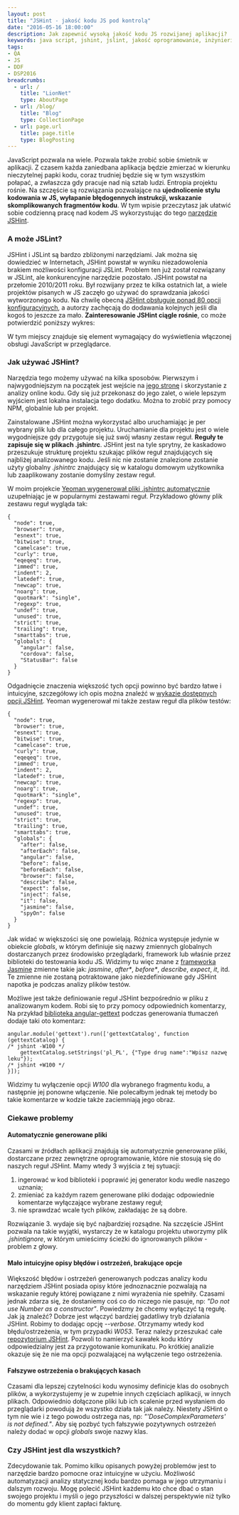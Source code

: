 ```yaml
---
layout: post
title: "JSHint - jakość kodu JS pod kontrolą"
date: "2016-05-16 18:00:00"
description: Jak zapewnić wysoką jakość kodu JS rozwijanej aplikacji?
keywords: java script, jshint, jslint, jakość oprogramowanie, inżynieria oprogramowania, aplikacje webowe, jakość kodu, testowanie kodu, quality assurance
tags:
- QA
- JS
- DDF
- DSP2016
breadcrumbs:
  - url: /
    title: "LionNet"
    type: AboutPage
  - url: /blog/
    title: "Blog"
    type: CollectionPage
  - url: page.url
    title: page.title
    type: BlogPosting
---
```


JavaScript pozwala na wiele. Pozwala także zrobić sobie śmietnik w aplikacji.
Z czasem każda zaniedbana aplikacja będzie zmierzać w kierunku nieczytelnej papki
kodu, coraz trudniej będzie się w tym wszystkim połapać, a zwłaszcza gdy pracuje 
nad nią sztab ludzi. Entropia projektu rośnie. Na szczęście są rozwiązania 
pozwalające na **ujednolicenie stylu kodowania w JS, wyłapanie błędogennych 
instrukcji, wskazanie skomplikowanych fragmentów kodu**. W tym wpisie przeczytasz 
jak ułatwić sobie codzienną pracę nad kodem JS wykorzystując do tego [narzędzie 
JSHint][1].

### A może JSLint?

JSHint i JSLint są bardzo zbliżonymi narzędziami. Jak można się dowiedzieć w 
Internetach, JSHint powstał w wyniku niezadowolenia brakiem możliwości konfiguracji
JSLint. Problem ten już został rozwiązany w JSLint, ale konkurencyjne narzędzie
pozostało. JSHint powstał na przełomie 2010/2011 roku. Był rozwijany przez te 
kilka ostatnich lat, a wiele projektów pisanych w JS zaczęło go używać do 
sprawdzania jakości wytworzonego kodu. Na chwilę obecną [JSHint obsługuje ponad 
80 opcji konfiguracyjnych][2], a autorzy zachęcają do dodawania kolejnych jeśli 
dla kogoś to jeszcze za mało. **Zainteresowanie JSHint ciągle rośnie**, co może 
potwierdzić poniższy wykres:

<noscript>
W tym miejscy znajduje się element wymagający do wyświetlenia włączonej obsługi 
JavaScript w przeglądarce.
</noscript>
<script type="text/javascript" src="//www.google.pl/trends/embed.js?hl=pl&q=jslint,+jshint&cid=TIMESERIES_GRAPH_0&export=5&w=600&h=330"></script>

### Jak używać JSHint?

Narzędzia tego możemy używać na kilka sposobów. Pierwszym i najwygodniejszym na
początek jest wejście na [jego stronę][1] i skorzystanie z analizy online kodu.
Gdy się już przekonasz do jego zalet, o wiele lepszym wyjściem jest lokalna 
instalacja tego dodatku. Można to zrobić przy pomocy NPM, globalnie lub per 
projekt.

Zainstalowane JSHint można wykorzystać albo uruchamiając je per wybrany plik lub
dla całego projektu. Uruchamianie dla projektu jest o wiele wygodniejsze gdy 
przygotuje się już swój własny zestaw reguł. **Reguły te zapisuje się w plikach
.jshintrc**. JSHint jest na tyle sprytny, że kaskadowo przeszukuje strukturę 
projektu szukając plików reguł znajdujących się najbliżej analizowanego kodu.
Jeśli nic nie zostanie znalezione zostanie użyty globalny *.jshintrc* znajdujący 
się w katalogu domowym użytkownika lub zaaplikowany zostanie domyślny zestaw reguł.

W moim projekcie [Yeoman wygenerował pliki .jshintrc automatycznie][4] uzupełniając 
je w popularnymi zestawami reguł. Przykładowo główny plik zestawu reguł wygląda 
tak:

    {
      "node": true,
      "browser": true,
      "esnext": true,
      "bitwise": true,
      "camelcase": true,
      "curly": true,
      "eqeqeq": true,
      "immed": true,
      "indent": 2,
      "latedef": true,
      "newcap": true,
      "noarg": true,
      "quotmark": "single",
      "regexp": true,
      "undef": true,
      "unused": true,
      "strict": true,
      "trailing": true,
      "smarttabs": true,
      "globals": {
        "angular": false,
        "cordova": false,
        "StatusBar": false
      }
    }

Odgadnięcie znaczenia większość tych opcji powinno być bardzo łatwe i intuicyjne,
szczegółowy ich opis można znaleźć w [wykazie dostępnych opcji JSHint][2]. Yeoman
wygenerował mi także zestaw reguł dla plików testów:

    {
      "node": true,
      "browser": true,
      "esnext": true,
      "bitwise": true,
      "camelcase": true,
      "curly": true,
      "eqeqeq": true,
      "immed": true,
      "indent": 2,
      "latedef": true,
      "newcap": true,
      "noarg": true,
      "quotmark": "single",
      "regexp": true,
      "undef": true,
      "unused": true,
      "strict": true,
      "trailing": true,
      "smarttabs": true,
      "globals": {
        "after": false,
        "afterEach": false,
        "angular": false,
        "before": false,
        "beforeEach": false,
        "browser": false,
        "describe": false,
        "expect": false,
        "inject": false,
        "it": false,
        "jasmine": false,
        "spyOn": false
      }
    }

Jak widać w większości się one powielają. Różnica występuje jedynie w obiekcie 
*globals*, w którym definiuje się nazwy zmiennych globalnych dostarczanych przez
środowisko przeglądarki, framework lub właśnie przez biblioteki do testowania
kodu JS. Widzimy tu więc znane z [frameworka Jasmine][5] zmienne takie jak:
*jasmine*, *after\**, *before\**, *describe*, *expect*, *it*, itd. Te zmienne nie 
zostaną potraktowane jako niezdefiniowane gdy JSHint napotka je podczas analizy 
plików testów.

Możliwe jest także definiowanie reguł JSHint bezpośrednio w pliku z analizowanym 
kodem. Robi się to przy pomocy odpowiednich komentarzy, Na przykład [biblioteka 
angular-gettext][3] podczas generowania tłumaczeń dodaje taki oto komentarz:

    angular.module('gettext').run(['gettextCatalog', function (gettextCatalog) {
    /* jshint -W100 */
        gettextCatalog.setStrings('pl_PL', {"Type drug name":"Wpisz nazwę leku"});
    /* jshint +W100 */
    }]);

Widzimy tu wyłączenie opcji *W100* dla wybranego fragmentu kodu, a następnie jej
ponowne włączenie. Nie polecałbym jednak tej metody bo takie komentarze w kodzie
także zaciemniają jego obraz.

### Ciekawe problemy

#### Automatycznie generowane pliki

Czasami w źródłach aplikacji znajdują się automatycznie generowane pliki, 
dostarczane przez zewnętrzne oprogramowanie, które nie stosują się do naszych 
reguł JSHint. Mamy wtedy 3 wyjścia z tej sytuacji:

1. ingerować w kod biblioteki i poprawić jej generator kodu wedle naszego uznania;
2. zmieniać za każdym razem generowane pliki dodając odpowiednie komentarze wyłączające
wybrane zestawy reguł;
3. nie sprawdzać wcale tych plików, zakładając że są dobre.

Rozwiązanie 3. wydaje się być najbardziej rozsądne. Na szczęście JSHint pozwala
na takie wyjątki, wystarczy że w katalogu projektu utworzymy plik *.jshintignore*,
w którym umieścimy ścieżki do ignorowanych plików - problem z głowy.

#### Mało intuicyjne opisy błędów i ostrzeżeń, brakujące opcje

Większość błędów i ostrzeżeń generowanych podczas analizy kodu narzędziem JSHint
posiada opisy które jednoznacznie pozwalają na wskazanie reguły której powiązane
z nimi wyrażenia nie spełniły. Czasami jednak zdarza się, że dostaniemy coś co do 
niczego nie pasuje, np: *"Do not use Number as a constructor"*. Powiedzmy że chcemy
wyłączyć tą regułę. Jak ją znaleźć? Dobrze jest włączyć bardziej gadatliwy tryb
działania JSHint. Robimy to dodając opcję *--verbose*. Otrzymamy wtedy kod 
błędu/ostrzeżenia, w tym przypadki *W053*. Teraz należy przeszukać całe [repozytorium
JSHint][6]. Pozwoli to namierzyć kawałek kodu który odpowiedzialny jest za 
przygotowanie komunikatu. Po krótkiej analizie okazuje się że nie ma opcji 
pozwalającej na wyłączenie tego ostrzeżenia.

#### Fałszywe ostrzeżenia o brakujących kasach

Czasami dla lepszej czytelności kodu wynosimy definicje klas do osobnych plików,
a wykorzystujemy je w zupełnie innych częściach aplikacji, w innych plikach.
Odpowiednio dołączone pliki lub ich scalenie przed wysłaniem do przeglądarki 
powodują że wszystko działa tak jak należy. Niestety JSHint o tym nie wie i z 
tego powodu ostrzega nas, np: *"'DoseComplexParameters' is not defined."*. Aby 
się pozbyć tych fałszywie pozytywnych ostrzeżeń należy dodać w opcji *globals*
swoje nazwy klas.

### Czy JSHint jest dla wszystkich?

Zdecydowanie tak. Pomimo kilku opisanych powyżej problemów jest to narzędzie 
bardzo pomocne oraz intuicyjne w użyciu. Możliwość automatyzacji analizy statycznej 
kodu bardzo pomaga w jego utrzymaniu i dalszym rozwoju. Mogę polecić JSHint każdemu
kto chce dbać o stan swojego projektu i myśli o jego przyszłości w dalszej
perspektywie niż tylko do momentu gdy klient zapłaci fakturę.

[1]: http://jshint.com
[2]: http://jshint.com/docs/options/
[3]: /2016/04/26/i18n-z-angularjs-gettext.html
[4]: /2016/03/03/yeoman-idziemy-na-front.html
[5]: /2016/03/07/zapach-jasminu.html
[6]: https://github.com/jshint/jshint

